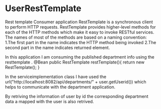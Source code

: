 # UserRestTemplate
 Rest template Consumer application 
 RestTemplate is a synchronous client to perform HTTP requests.
 RestTemplate provides higher-level methods for each of the HTTP methods which make it easy to invoke RESTful services.
 The names of most of the methods are based on a naming convention:
1.The first part in the name indicates the HTTP method being invoked
2.The second part in the name indicates returned element.

 In this application I am consuming the published department info using the resttemplate .
 @Bean
	    public RestTemplate restTemplate(){
	        return new RestTemplate();
	    }
     
In the serviceimplementation class I have used the url("http://localhost:8082/api/departments/" + user.getUserid()) which helps to communicate with the department application.

By retriving the information of user by id the corresponding department data a mapped with the user is also retrived.
